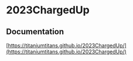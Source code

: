 # 2023ChargedUp

## Documentation
[https://titaniumtitans.github.io/2023ChargedUp/](https://titaniumtitans.github.io/2023ChargedUp/)

